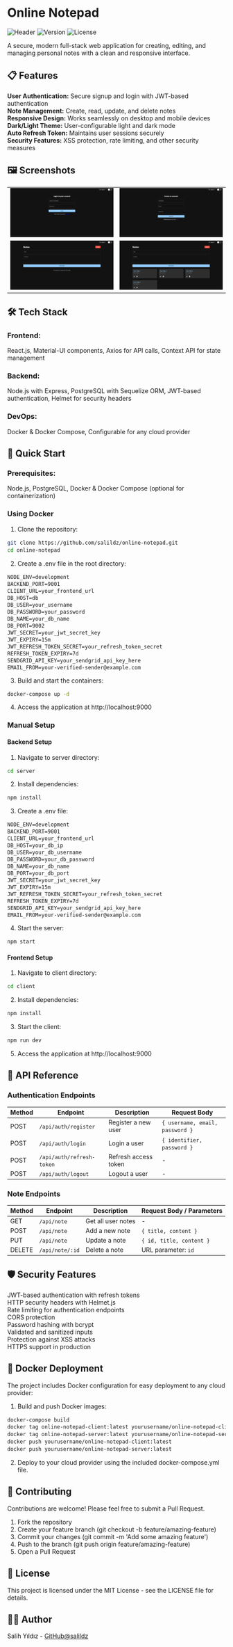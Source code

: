 # **Online Notepad**
<img alt="Header" src="https://img.shields.io/badge/Status-Active-success"> <img alt="Version" src="https://img.shields.io/badge/Version-1.0.0-blue"> <img alt="License" src="https://img.shields.io/badge/License-MIT-green">

A secure, modern full-stack web application for creating, editing, and managing personal notes with a clean and responsive interface.

## **📋 Features**

**User Authentication:** Secure signup and login with JWT-based authentication  
**Note Management:** Create, read, update, and delete notes  
**Responsive Design:** Works seamlessly on desktop and mobile devices  
**Dark/Light Theme:** User-configurable light and dark mode  
**Auto Refresh Token:** Maintains user sessions securely  
**Security Features:** XSS protection, rate limiting, and other security measures  

## **🖼️ Screenshots**

<table> <tr> <td><img src="https://github.com/salildz/online-notepad/blob/main/readmePics/login.png" alt= "Login Page"/></td> <td><img src="https://github.com/salildz/online-notepad/blob/main/readmePics/register.png" alt="Register Page" /></td> </tr> <tr> <td><img src="https://github.com/salildz/online-notepad/blob/main/readmePics/noNotes.png" alt="Note Page" /></td> <td><img src="https://github.com/salildz/online-notepad/blob/main/readmePics/4NotesEnglish.png" alt="Note Page" /></td> </tr> </table>

## **🛠️ Tech Stack**
### Frontend:
React.js, Material-UI components, Axios for API calls, Context API for state management
### Backend:
Node.js with Express, PostgreSQL with Sequelize ORM, JWT-based authentication, Helmet for security headers
### DevOps:
Docker & Docker Compose, Configurable for any cloud provider

## **🚀 Quick Start**
### Prerequisites:
Node.js, PostgreSQL, Docker & Docker Compose (optional for containerization)

### Using Docker
1. Clone the repository:
```bash
git clone https://github.com/salildz/online-notepad.git
cd online-notepad
```

2. Create a .env file in the root directory:
```
NODE_ENV=development
BACKEND_PORT=9001
CLIENT_URL=your_frontend_url
DB_HOST=db
DB_USER=your_username
DB_PASSWORD=your_password
DB_NAME=your_db_name
DB_PORT=9002
JWT_SECRET=your_jwt_secret_key
JWT_EXPIRY=15m
JWT_REFRESH_TOKEN_SECRET=your_refresh_token_secret
REFRESH_TOKEN_EXPIRY=7d
SENDGRID_API_KEY=your_sendgrid_api_key_here
EMAIL_FROM=your-verified-sender@example.com
```

3. Build and start the containers:
```bash
docker-compose up -d
```

4. Access the application at http://localhost:9000

### Manual Setup
#### Backend Setup
1. Navigate to server directory:
```bash
cd server
```

2. Install dependencies:
```bash
npm install
```

3. Create a .env file:
```
NODE_ENV=development
BACKEND_PORT=9001
CLIENT_URL=your_frontend_url
DB_HOST=your_db_ip
DB_USER=your_db_username
DB_PASSWORD=your_db_password
DB_NAME=your_db_name
DB_PORT=your_db_port
JWT_SECRET=your_jwt_secret_key
JWT_EXPIRY=15m
JWT_REFRESH_TOKEN_SECRET=your_refresh_token_secret
REFRESH_TOKEN_EXPIRY=7d
SENDGRID_API_KEY=your_sendgrid_api_key_here
EMAIL_FROM=your-verified-sender@example.com
```

4. Start the server:
```bash
npm start
```

#### Frontend Setup
1. Navigate to client directory:
```bash
cd client
```

2. Install dependencies:
```bash
npm install
```

3. Start the client:
```bash
npm run dev
```

5. Access the application at http://localhost:9000

## **📝 API Reference**
### Authentication Endpoints
| Method | Endpoint              | Description                    | Request Body                           |
|--------|------------------------|--------------------------------|----------------------------------------|
| POST   | `/api/auth/register`   | Register a new user            | `{ username, email, password }`         |
| POST   | `/api/auth/login`      | Login a user                   | `{ identifier, password }`              |
| POST   | `/api/auth/refresh-token` | Refresh access token        | -                                      |
| POST   | `/api/auth/logout`     | Logout a user                  | -                                      |

### Note Endpoints
| Method | Endpoint         | Description           | Request Body / Parameters              |
|--------|------------------|-----------------------|----------------------------------------|
| GET    | `/api/note`      | Get all user notes    | -                                      |
| POST   | `/api/note`      | Add a new note        | `{ title, content }`                    |
| PUT    | `/api/note`      | Update a note         | `{ id, title, content }`                |
| DELETE | `/api/note/:id`  | Delete a note         | URL parameter: `id`                    |

## **🛡️ Security Features**
JWT-based authentication with refresh tokens  
HTTP security headers with Helmet.js  
Rate limiting for authentication endpoints  
CORS protection  
Password hashing with bcrypt  
Validated and sanitized inputs  
Protection against XSS attacks  
HTTPS support in production  

## **🐳 Docker Deployment**
The project includes Docker configuration for easy deployment to any cloud provider:

1. Build and push Docker images:
```bash
docker-compose build
docker tag online-notepad-client:latest yourusername/online-notepad-client:latest
docker tag online-notepad-server:latest yourusername/online-notepad-server:latest
docker push yourusername/online-notepad-client:latest
docker push yourusername/online-notepad-server:latest
```

2. Deploy to your cloud provider using the included docker-compose.yml file.

## **🤝 Contributing**
Contributions are welcome! Please feel free to submit a Pull Request.

1. Fork the repository
2. Create your feature branch (git checkout -b feature/amazing-feature)
3. Commit your changes (git commit -m 'Add some amazing feature')
4. Push to the branch (git push origin feature/amazing-feature)
5. Open a Pull Request

## **📄 License**
This project is licensed under the MIT License - see the LICENSE file for details.

## **👨‍💻 Author**
Salih Yıldız - [GitHub@salildz](https://github.com/salildz/)

